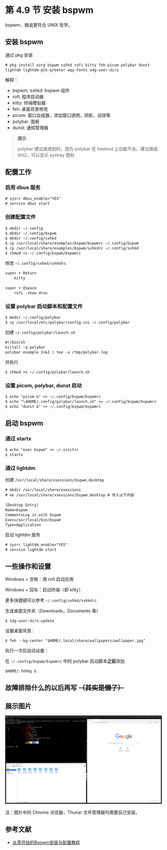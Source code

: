 # 第 4.9 节 安装 bspwm

bspwm，据说更符合 UNIX 哲学。

## 安装 bspwm

通过 pkg 安装

```shell-session
# pkg install xorg bspwm sxhkd rofi kitty feh picom polybar dunst lightdm lightdm-gtk-greeter wqy-fonts xdg-user-dirs
```

解释：


- bspwm, sxhkd: bspwm 组件
- rofi: 程序启动器
- kitty: 终端模拟器
- feh: 桌面背景修改
- picom: 窗口合成器，添加窗口透明，阴影，动效等
- polybar: 面板
- dunst: 通知管理器


>**提示**
>
>polybar 建议换成别的，因为 polybar 在 freebsd 上功能不全。建议换成 tint2，可以显示 systray 图标

## 配置工作

### 启用 dbus 服务

```shell-session
# sysrc dbus_enable="YES"
# service dbus start
```

### 创建配置文件

```shell-session
$ mkdir ~/.config
$ mkdir ~/.config/bspwm
$ mkdir ~/.config/sxhkd
$ cp /usr/local/share/examples/bspwm/bspwmrc ~/.config/bspwm
$ cp /usr/local/share/examples/bspwm/sxhkdrc ~/.config/sxhkd
$ chmod +x ~/.config/bspwm/bspwmrc
```

修改 `~/.config/sxhkd/sxhkdrc`

```
super + Return
    kitty

super + @space
    rofi -show drun
```

### 设置 polybar 启动脚本和配置文件

```shell-session
$ mkdir ~/.config/polybar 
$ cp /usr/local/etc/polybar/config.ini ~/.config/polybar
```

创建 `~/.config/polybar/launch.sh`

```shell
#!/bin/sh
killall -q polybar
polybar example 2>&1 | tee -a /tmp/polybar.log
```

并执行

```shell-session
$ chmod +x ~/.config/polybar/launch.sh
```

### 设置 picom, polybar, dunst 启动

```shell-session
$ echo "picom &" >> ~/.config/bspwm/bspwmrc
$ echo "\$HOME/.config/polybar/launch.sh" >> ~/.config/bspwm/bspwmrc
$ echo "dunst &" >> ~/.config/bspwm/bspwmrc
```

## 启动 bspwm

### 通过 startx

```shell-session
$ echo "exec bspwm" >> ~/.xinitrc
$ startx
```

### 通过 lightdm

创建 `/usr/local/share/xsessions/bspwm.desktop`

```shell-session
# mkdir /usr/local/share/xsessions
# ee /usr/local/share/xsessions/bspwm.desktop # 写入以下内容

[Desktop Entry]
Name=bspwm
Comment=Log in with bspwm
Exec=/usr/local/bin/bspwm
Type=Application
```

启动 lightdm 服务

```shell-session
# sysrc lightdm_enable="YES"
# service lightdm start
```

## 一些操作和设置

Windows + 空格：用 rofi 启动应用

Windows + 回车：启动终端（即 kitty）

更多快捷键可以参考 `~/.config/sxhkd/sxhkdrc`

生成桌面文件夹（Downloads，Documents 等）

```shell-session
$ xdg-user-dirs-update
```

设置桌面背景：

```shell-session
$ feh --bg-center "$HOME/.local/share/wallpapers/wallpaper.jpg"
```

执行一次后自动设置：

在 `~/.config/bspwm/bspwmrc` 中的 polybar 启动脚本**之前**添加

```
$HOME/.fehbg &
```

## 故障排除什么的以后再写 ~~（其实是懒了）~~

## 展示图片

![](../.gitbook/assets/bspwm.png)

注：图片中的 Chrome 浏览器，Thunar 文件管理器均需要自己安装。

## 参考文献

* [从零开始的Bspwm安装与配置教程](https://zhuanlan.zhihu.com/p/568211941)

